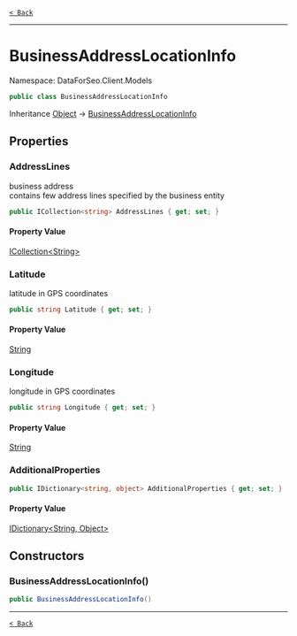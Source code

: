 [`< Back`](./)

---

# BusinessAddressLocationInfo

Namespace: DataForSeo.Client.Models

```csharp
public class BusinessAddressLocationInfo
```

Inheritance [Object](https://docs.microsoft.com/en-us/dotnet/api/system.object) → [BusinessAddressLocationInfo](./dataforseo.client.models.businessaddresslocationinfo)

## Properties

### **AddressLines**

business address
 <br>contains few address lines specified by the business entity

```csharp
public ICollection<string> AddressLines { get; set; }
```

#### Property Value

[ICollection&lt;String&gt;](https://docs.microsoft.com/en-us/dotnet/api/system.collections.generic.icollection-1)<br>

### **Latitude**

latitude in GPS coordinates

```csharp
public string Latitude { get; set; }
```

#### Property Value

[String](https://docs.microsoft.com/en-us/dotnet/api/system.string)<br>

### **Longitude**

longitude in GPS coordinates

```csharp
public string Longitude { get; set; }
```

#### Property Value

[String](https://docs.microsoft.com/en-us/dotnet/api/system.string)<br>

### **AdditionalProperties**

```csharp
public IDictionary<string, object> AdditionalProperties { get; set; }
```

#### Property Value

[IDictionary&lt;String, Object&gt;](https://docs.microsoft.com/en-us/dotnet/api/system.collections.generic.idictionary-2)<br>

## Constructors

### **BusinessAddressLocationInfo()**

```csharp
public BusinessAddressLocationInfo()
```

---

[`< Back`](./)
